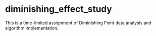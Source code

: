 # diminishing_effect_study
This is a time-limited assignment of Diminishing Point data analysis and algorithm implementation.
